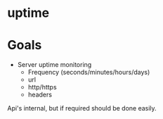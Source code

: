 # uptime

# Goals

- Server uptime monitoring
  - Frequency (seconds/minutes/hours/days)
  - url
  - http/https
  - headers

Api's internal, but if required should be done easily.